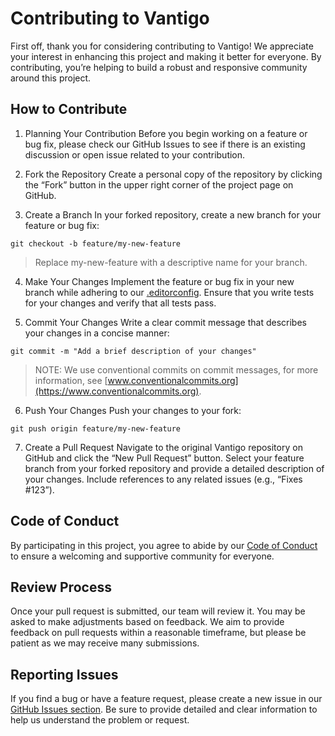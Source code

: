 # Contributing to Vantigo
First off, thank you for considering contributing to Vantigo! We appreciate your interest in enhancing this project and
making it better for everyone. By contributing, you’re helping to build a robust and responsive community around this 
project. 

## How to Contribute 
1. Planning Your Contribution
Before you begin working on a feature or bug fix, please check our GitHub Issues  to see if there is an existing discussion or open issue related to your contribution. 

2. Fork the Repository 
Create a personal copy of the repository by clicking the “Fork” button in the upper right corner of the project page on GitHub. 

3. Create a Branch 
In your forked repository, create a new branch for your feature or bug fix:
```shell
git checkout -b feature/my-new-feature
```
> Replace my-new-feature with a descriptive name for your branch.

4. Make Your Changes 
Implement the feature or bug fix in your new branch while adhering to our [.editorconfig](./.editorconfig).
Ensure that you write tests for your changes and verify that all tests pass.

5. Commit Your Changes
Write a clear commit message that describes your changes in a concise manner:
```shell
git commit -m "Add a brief description of your changes"
```     
> NOTE: We use conventional commits on commit messages, for more information, see [www.conventionalcommits.org](https://www.conventionalcommits.org).

6. Push Your Changes 
Push your changes to your fork:
```shell
git push origin feature/my-new-feature
```

7. Create a Pull Request 
Navigate to the original Vantigo repository on GitHub and click the “New Pull Request” button.
Select your feature branch from your forked repository and provide a detailed description of your changes. Include
references to any related issues (e.g., “Fixes #123”).

## Code of Conduct
By participating in this project, you agree to abide by our [Code of Conduct](./CODE_OF_CONDUCT.md) to ensure a welcoming and supportive community for everyone. 

## Review Process 
Once your pull request is submitted, our team will review it. You may be asked to make adjustments based on feedback.
We aim to provide feedback on pull requests within a reasonable timeframe, but please be patient as we may receive many submissions.

## Reporting Issues
If you find a bug or have a feature request, please create a new issue in our [GitHub Issues section](https://github.com/kraft-tech/vantigo/issues). 
Be sure to provide detailed and clear information to help us understand the problem or request. 
